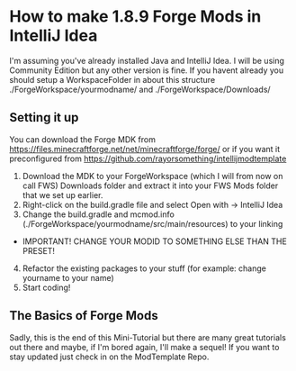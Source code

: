 # How to make 1.8.9 Forge Mods in IntelliJ Idea
I'm assuming you've already installed Java and IntelliJ Idea. I will be using Community Edition but any other version is fine.
If you havent already you should setup a WorkspaceFolder in about this structure 
./ForgeWorkspace/yourmodname/
and
./ForgeWorkspace/Downloads/

## Setting it up
You can download the Forge MDK from 
https://files.minecraftforge.net/net/minecraftforge/forge/ 
or if you want it preconfigured from
https://github.com/rayorsomething/intellijmodtemplate

1. Download the MDK to your ForgeWorkspace (which I will from now on call FWS) Downloads folder and extract it into your FWS Mods folder that we set up earlier.
2. Right-click on the build.gradle file and select Open with -> IntelliJ Idea
3. Change the build.gradle and mcmod.info (./ForgeWorkspace/yourmodname/src/main/resources) to your linking 
- IMPORTANT! CHANGE YOUR MODID TO SOMETHING ELSE THAN THE PRESET!
4. Refactor the existing packages to your stuff (for example: change yourname to your name) 
5. Start coding!

## The Basics of Forge Mods
Sadly, this is the end of this Mini-Tutorial but there are many great tutorials out there and maybe, if I'm bored again, I'll make a sequel! If you want to stay updated just check in on the ModTemplate Repo.